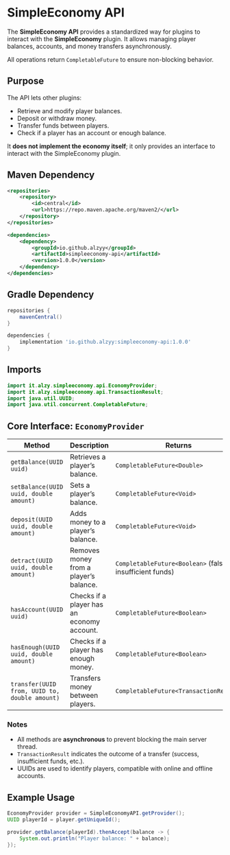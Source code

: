 # SimpleEconomy API

The **SimpleEconomy API** provides a standardized way for plugins to interact with the **SimpleEconomy** plugin. It allows managing player balances, accounts, and money transfers asynchronously.

All operations return `CompletableFuture` to ensure non-blocking behavior.

## Purpose

The API lets other plugins:

* Retrieve and modify player balances.
* Deposit or withdraw money.
* Transfer funds between players.
* Check if a player has an account or enough balance.

It **does not implement the economy itself**; it only provides an interface to interact with the SimpleEconomy plugin.

## Maven Dependency

```xml
<repositories>
    <repository>
        <id>central</id>
        <url>https://repo.maven.apache.org/maven2/</url>
    </repository>
</repositories>

<dependencies>
    <dependency>
        <groupId>io.github.alzyy</groupId>
        <artifactId>simpleeconomy-api</artifactId>
        <version>1.0.0</version>
    </dependency>
</dependencies>
```

## Gradle Dependency

```gradle
repositories {
    mavenCentral()
}

dependencies {
    implementation 'io.github.alzyy:simpleeconomy-api:1.0.0'
}
```

## Imports

```java
import it.alzy.simpleeconomy.api.EconomyProvider;
import it.alzy.simpleeconomy.api.TransactionResult;
import java.util.UUID;
import java.util.concurrent.CompletableFuture;
```

## Core Interface: `EconomyProvider`

| Method                                        | Description                                | Returns                                                    |
| --------------------------------------------- | ------------------------------------------ | ---------------------------------------------------------- |
| `getBalance(UUID uuid)`                       | Retrieves a player’s balance.              | `CompletableFuture<Double>`                                |
| `setBalance(UUID uuid, double amount)`        | Sets a player’s balance.                   | `CompletableFuture<Void>`                                  |
| `deposit(UUID uuid, double amount)`           | Adds money to a player’s balance.          | `CompletableFuture<Void>`                                  |
| `detract(UUID uuid, double amount)`           | Removes money from a player’s balance.     | `CompletableFuture<Boolean>` (false if insufficient funds) |
| `hasAccount(UUID uuid)`                       | Checks if a player has an economy account. | `CompletableFuture<Boolean>`                               |
| `hasEnough(UUID uuid, double amount)`         | Checks if a player has enough money.       | `CompletableFuture<Boolean>`                               |
| `transfer(UUID from, UUID to, double amount)` | Transfers money between players.           | `CompletableFuture<TransactionResult>`                     |

### Notes

* All methods are **asynchronous** to prevent blocking the main server thread.
* `TransactionResult` indicates the outcome of a transfer (success, insufficient funds, etc.).
* UUIDs are used to identify players, compatible with online and offline accounts.

## Example Usage

```java
EconomyProvider provider = SimpleEconomyAPI.getProvider();
UUID playerId = player.getUniqueId();

provider.getBalance(playerId).thenAccept(balance -> {
    System.out.println("Player balance: " + balance);
});
```

